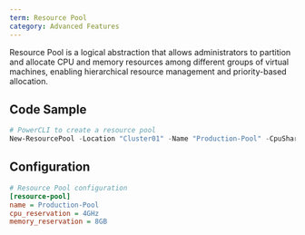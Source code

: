 ```yaml
---
term: Resource Pool
category: Advanced Features
---
```


Resource Pool is a logical abstraction that allows administrators to partition and allocate CPU and memory resources among different groups of virtual machines, enabling hierarchical resource management and priority-based allocation.

## Code Sample

```powershell
# PowerCLI to create a resource pool
New-ResourcePool -Location "Cluster01" -Name "Production-Pool" -CpuSharesLevel High -MemSharesLevel High
```

## Configuration

```ini
# Resource Pool configuration
[resource-pool]
name = Production-Pool
cpu_reservation = 4GHz
memory_reservation = 8GB
```